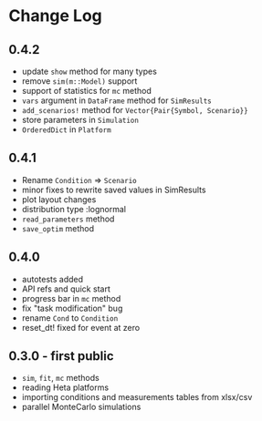 # Change Log

## 0.4.2

- update `show` method for many types
- remove `sim(m::Model)` support
- support of statistics for `mc` method
- `vars` argument in `DataFrame` method for `SimResults`
- `add_scenarios!` method for `Vector{Pair{Symbol, Scenario}}` 
- store parameters in `Simulation`
- `OrderedDict` in `Platform`

## 0.4.1

- Rename `Condition` => `Scenario`
- minor fixes to rewrite saved values in SimResults
- plot layout changes
- distribution type :lognormal
- `read_parameters` method
- `save_optim` method

## 0.4.0

- autotests added
- API refs and quick start
- progress bar in `mc` method
- fix "task modification" bug 
- rename `Cond` to `Condition`
- reset_dt! fixed for event at zero

## 0.3.0 - first public

- `sim`, `fit`, `mc` methods
- reading Heta platforms
- importing conditions and measurements tables from xlsx/csv
- parallel MonteCarlo simulations
